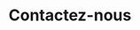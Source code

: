 ---
title: "Contactez-nous"
description: "Contactez-nous à propos de nos appartements à Chamonix"
url: "/fr/contact"
---